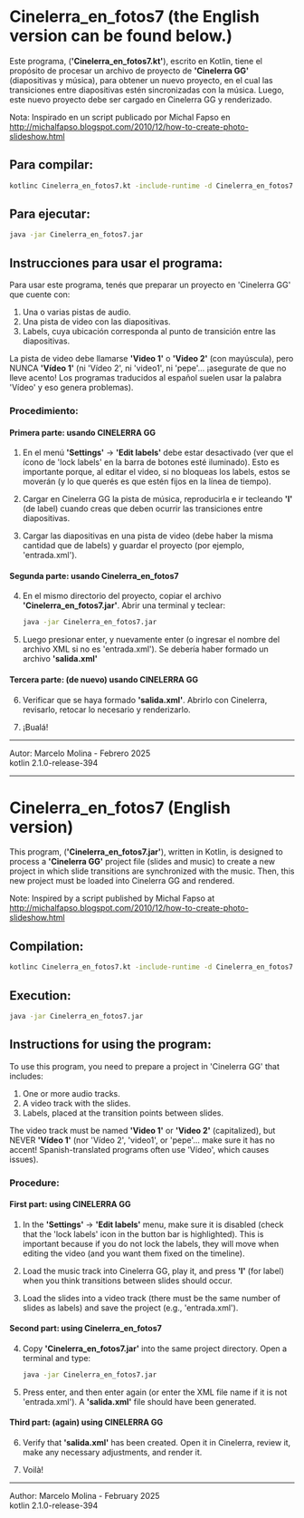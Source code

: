 # Cinelerra_en_fotos7  (the English version can be found below.)

Este programa, (**'Cinelerra_en_fotos7.kt'**), escrito en Kotlin, tiene el propósito de procesar un archivo de proyecto de **'Cinelerra GG'** (diapositivas y música), para obtener un nuevo proyecto, en el cual las transiciones entre diapositivas estén sincronizadas con la música. Luego, este nuevo proyecto debe ser cargado en Cinelerra GG y renderizado.

Nota: Inspirado en un script publicado por Michal Fapso en http://michalfapso.blogspot.com/2010/12/how-to-create-photo-slideshow.html

## Para compilar:
```bash
kotlinc Cinelerra_en_fotos7.kt -include-runtime -d Cinelerra_en_fotos7.jar
```

## Para ejecutar:
```bash
java -jar Cinelerra_en_fotos7.jar
```

## Instrucciones para usar el programa:

Para usar este programa, tenés que preparar un proyecto en 'Cinelerra GG' que cuente con:

1. Una o varias pistas de audio.
2. Una pista de video con las diapositivas.
3. Labels, cuya ubicación corresponda al punto de transición entre las diapositivas.

La pista de video debe llamarse **'Video 1'** o **'Video 2'** (con mayúscula), pero NUNCA **'Vídeo 1'** (ni 'Vídeo 2', ni 'video1', ni 'pepe'... ¡asegurate de que no lleve acento! Los programas traducidos al español suelen usar la palabra 'Vídeo' y eso genera problemas).

### Procedimiento:

#### Primera parte: usando CINELERRA GG

1. En el menú **'Settings'** → **'Edit labels'** debe estar desactivado (ver que el ícono de 'lock labels' en la barra de botones esté iluminado). Esto es importante porque, al editar el video, si no bloqueas los labels, estos se moverán (y lo que querés es que estén fijos en la línea de tiempo).
   
2. Cargar en Cinelerra GG la pista de música, reproducirla e ir tecleando **'l'** (de label) cuando creas que deben ocurrir las transiciones entre diapositivas.

3. Cargar las diapositivas en una pista de video (debe haber la misma cantidad que de labels) y guardar el proyecto (por ejemplo, 'entrada.xml').

#### Segunda parte: usando Cinelerra_en_fotos7

4. En el mismo directorio del proyecto, copiar el archivo **'Cinelerra_en_fotos7.jar'**. Abrir una terminal y teclear:
   
   ```bash
   java -jar Cinelerra_en_fotos7.jar
   ```

5. Luego presionar enter, y nuevamente enter (o ingresar el nombre del archivo XML si no es 'entrada.xml').
   Se debería haber formado un archivo **'salida.xml'**

#### Tercera parte: (de nuevo) usando CINELERRA GG

6. Verificar que se haya formado **'salida.xml'**. Abrirlo con Cinelerra, revisarlo, retocar lo necesario y renderizarlo.

7. ¡Bualá!

---
Autor: Marcelo Molina - Febrero 2025  
kotlin 2.1.0-release-394

---

# Cinelerra_en_fotos7 (English version)

This program, (**'Cinelerra_en_fotos7.jar'**), written in Kotlin, is designed to process a **'Cinelerra GG'** project file (slides and music) to create a new project in which slide transitions are synchronized with the music. Then, this new project must be loaded into Cinelerra GG and rendered.

Note: Inspired by a script published by Michal Fapso at http://michalfapso.blogspot.com/2010/12/how-to-create-photo-slideshow.html

## Compilation:
```bash
kotlinc Cinelerra_en_fotos7.kt -include-runtime -d Cinelerra_en_fotos7.jar
```

## Execution:
```bash
java -jar Cinelerra_en_fotos7.jar
```

## Instructions for using the program:

To use this program, you need to prepare a project in 'Cinelerra GG' that includes:

1. One or more audio tracks.
2. A video track with the slides.
3. Labels, placed at the transition points between slides.

The video track must be named **'Video 1'** or **'Video 2'** (capitalized), but NEVER **'Vídeo 1'** (nor 'Vídeo 2', 'video1', or 'pepe'... make sure it has no accent! Spanish-translated programs often use 'Vídeo', which causes issues).

### Procedure:

#### First part: using CINELERRA GG

1. In the **'Settings'** → **'Edit labels'** menu, make sure it is disabled (check that the 'lock labels' icon in the button bar is highlighted). This is important because if you do not lock the labels, they will move when editing the video (and you want them fixed on the timeline).
   
2. Load the music track into Cinelerra GG, play it, and press **'l'** (for label) when you think transitions between slides should occur.

3. Load the slides into a video track (there must be the same number of slides as labels) and save the project (e.g., 'entrada.xml').

#### Second part: using Cinelerra_en_fotos7

4. Copy **'Cinelerra_en_fotos7.jar'** into the same project directory. Open a terminal and type:
   
   ```bash
   java -jar Cinelerra_en_fotos7.jar
   ```

5. Press enter, and then enter again (or enter the XML file name if it is not 'entrada.xml').
   A **'salida.xml'** file should have been generated.

#### Third part: (again) using CINELERRA GG

6. Verify that **'salida.xml'** has been created. Open it in Cinelerra, review it, make any necessary adjustments, and render it.

7. Voilà!

---
Author: Marcelo Molina - February 2025  
kotlin 2.1.0-release-394


